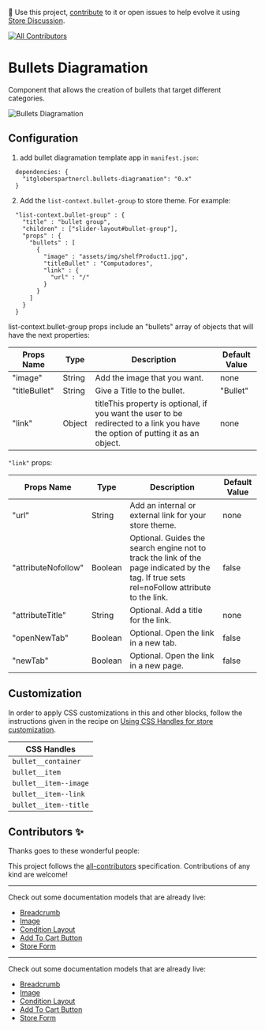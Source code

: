 📢 Use this project, [contribute](https://github.com/{OrganizationName}/{AppName}) to it or open issues to help evolve it using [Store Discussion](https://github.com/vtex-apps/store-discussion).

<!-- DOCS-IGNORE:start -->
<!-- ALL-CONTRIBUTORS-BADGE:START - Do not remove or modify this section -->
[![All Contributors](https://img.shields.io/badge/all_contributors-0-orange.svg?style=flat-square)](#contributors-)
<!-- ALL-CONTRIBUTORS-BADGE:END -->
<!-- DOCS-IGNORE:end -->

# Bullets Diagramation

Component that allows the creation of bullets that target different categories. 

![Bullets Diagramation](../docs/bullets.png)

## Configuration 


1. add bullet diagramation template app in `manifest.json`:

```
  dependencies: {
    "itgloberspartnercl.bullets-diagramation": "0.x"
  }
```

2. Add the `list-context.bullet-group` to store theme. For example:
```
  "list-context.bullet-group" : {
    "title" : "bullet group",
    "children" : ["slider-layout#bullet-group"],
    "props" : {
      "bullets" : [
        {
          "image" : "assets/img/shelfProduct1.jpg",
          "titleBullet" : "Computadores",
          "link" : {
            "url" : "/"
          }
        }
      ] 
    }  
  }
```
list-context.bullet-group props include an "bullets" array of objects that will have the next properties:


| Props Name    | Type   | Description                                                                                                                     | Default Value |
|---------------|--------|---------------------------------------------------------------------------------------------------------------------------------|---------------|
| "image"       | String | Add the image that you want.                                                                                                    | none          |
| "titleBullet" | String | Give a Title to the bullet.                                                                                                     | "Bullet"      |
| "link"        | Object | titleThis property is optional, if you want the user to be redirected to a link you have the option of putting it as an object. | none          |

`"link"` props:

| Props Name          | Type    | Description                                                                                                                                 | Default Value |
|---------------------|---------|---------------------------------------------------------------------------------------------------------------------------------------------|---------------|
| "url"               | String  | Add an internal or external link for your store theme.                                                                                      | none          |
| "attributeNofollow" | Boolean | Optional. Guides the search engine not to track the link of the page indicated by the tag. If true sets rel=noFollow attribute to the link. | false         |
| "attributeTitle"    | String  | Optional. Add a title for the link.                                                                                                         | none          |
| "openNewTab"        | Boolean | Optional. Open the link in a new tab.                                                                                                       | false               |
| "newTab"            | Boolean | Optional. Open the link in a new page.                                                                                                      | false              |

## Customization

In order to apply CSS customizations in this and other blocks, follow the instructions given in the recipe on [Using CSS Handles for store customization](https://vtex.io/docs/recipes/style/using-css-handles-for-store-customization).

| CSS Handles |
| ----------- | 
| `bullet__container` | 
| `bullet__item` | 
| `bullet__item--image` | 
| `bullet__item--link` | 
| `bullet__item--title` |


<!-- DOCS-IGNORE:start -->

## Contributors ✨

Thanks goes to these wonderful people:

<!-- ALL-CONTRIBUTORS-LIST:START - Do not remove or modify this section -->
<!-- prettier-ignore-start -->
<!-- markdownlint-disable -->
<!-- markdownlint-enable -->
<!-- prettier-ignore-end -->
<!-- ALL-CONTRIBUTORS-LIST:END -->

This project follows the [all-contributors](https://github.com/all-contributors/all-contributors) specification. Contributions of any kind are welcome!

<!-- DOCS-IGNORE:end -->

---- 

Check out some documentation models that are already live: 
- [Breadcrumb](https://github.com/vtex-apps/breadcrumb)
- [Image](https://vtex.io/docs/components/general/vtex.store-components/image)
- [Condition Layout](https://vtex.io/docs/components/all/vtex.condition-layout@1.1.6/)
- [Add To Cart Button](https://vtex.io/docs/components/content-blocks/vtex.add-to-cart-button@0.9.0/)
- [Store Form](https://vtex.io/docs/components/all/vtex.store-form@0.3.4/)

---- 

Check out some documentation models that are already live: 
- [Breadcrumb](https://github.com/vtex-apps/breadcrumb)
- [Image](https://vtex.io/docs/components/general/vtex.store-components/image)
- [Condition Layout](https://vtex.io/docs/components/all/vtex.condition-layout@1.1.6/)
- [Add To Cart Button](https://vtex.io/docs/components/content-blocks/vtex.add-to-cart-button@0.9.0/)
- [Store Form](https://vtex.io/docs/components/all/vtex.store-form@0.3.4/)
